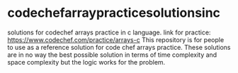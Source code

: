 # codechefarraypracticesolutionsinc
solutions for codechef arrays practice in c language.
link for practice: https://www.codechef.com/practice/arrays-c
This repository is for people to use as a reference solution for code chef arrays practice.
These solutions are in no way the best possible solution in terms of time complexity and space complexity but the logic works for the problem.
